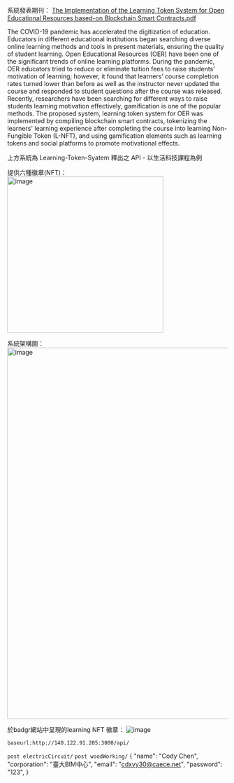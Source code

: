 系統發表期刊：
[The Implementation of the Learning Token System for Open Educational Resources based-on Blockchain Smart Contracts.pdf](https://github.com/nyy100604/Learning-Token-API/files/10710118/The.Implementation.of.the.Learning.Token.System.for.Open.Educational.Resources.based-on.Blockchain.Smart.Contracts.pdf)

The COVID-19 pandemic has accelerated the digitization of education. Educators in different educational institutions began searching diverse online learning methods and tools in present materials, ensuring the quality of student learning. Open Educational Resources (OER) have been one of the significant trends of online learning platforms. During the pandemic, OER educators tried to reduce or eliminate tuition fees to raise students’ motivation of learning; however, it found that learners’ course completion rates turned lower than before as well as the instructor never updated the course and responded to student questions after the course was released. Recently, researchers have been searching for different ways to raise students learning motivation effectively, gamification is one of the popular methods. The proposed system, learning token system for OER was implemented by compiling blockchain smart contracts, tokenizing the learners' learning experience after completing the course into learning Non-Fungible Token (L-NFT), and using gamification elements such as learning tokens and social platforms to promote motivational effects.

上方系統為 Learning-Token-Syatem 釋出之 API - 以生活科技課程為例

提供六種徽章(NFT)：  
<img width="357" alt="image" src="https://user-images.githubusercontent.com/85146178/218162827-f7305158-5e3a-4b46-8845-a4e0a302788f.png">

系統架構圖：  
<img width="849" alt="image" src="https://user-images.githubusercontent.com/85146178/218163579-534f3e45-8d42-4e39-ba05-efb818143500.png">

於badgr網站中呈現的learning NFT 徽章：
![image](https://user-images.githubusercontent.com/85146178/218164485-07ece0ed-d0dd-4eee-b26e-e0930e612bc4.png)

  `baseurl:http://140.122.91.205:3000/api/`

  `post electricCircuit/`
  `post woodWorking/`
    {
    "name": "Cody Chen",
    "corporation": "臺大BIM中心",
    "email": "cdxvy30@caece.net",
    "password": "123",
}  


